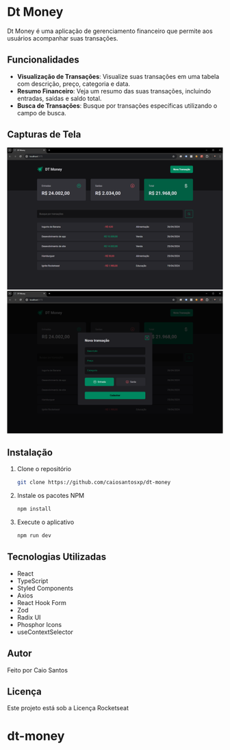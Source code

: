 # Dt Money

Dt Money é uma aplicação de gerenciamento financeiro que permite aos usuários acompanhar suas transações.

## Funcionalidades

- **Visualização de Transações**: Visualize suas transações em uma tabela com descrição, preço, categoria e data.
- **Resumo Financeiro**: Veja um resumo das suas transações, incluindo entradas, saídas e saldo total.
- **Busca de Transações**: Busque por transações específicas utilizando o campo de busca.

## Capturas de Tela

![Resumo Financeiro](public/tela-resumo.png)
![Tela de Transações](public/nova-transaction.png)


## Instalação

1. Clone o repositório
   ```sh
   git clone https://github.com/caiosantosxp/dt-money

2. Instale os pacotes NPM
   ```sh
   npm install

3. Execute o aplicativo
   ```sh
   npm run dev


## Tecnologias Utilizadas

- React
- TypeScript
- Styled Components
- Axios
- React Hook Form
- Zod
- Radix UI
- Phosphor Icons
- useContextSelector

## Autor

Feito por Caio Santos

## Licença

Este projeto está sob a Licença Rocketseat 
# dt-money
